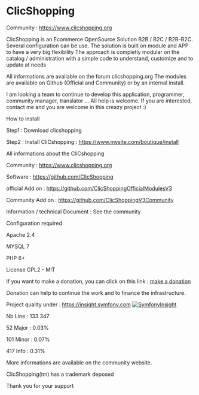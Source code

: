 # ClicShopping

 Community : https://www.clicshopping.org

 ClicShopping is an Ecommerce OpenSource Solution B2B / B2C / B2B-B2C. Several configuration can be use.
 The solution is built on module and APP to have a very big flexibility
 The approach is completly modular on the catalog / administration with a simple code to understand, customize and to update at needs

 All informations are available on the forum clicshopping.org
 The modules are available on Github (Official and Community) or by an internal install.


 I am looking a team to continue to develop this application, programmer, community manager, translator ... All help is welcome.
 If you are interested, contact me and you are welcome in this creazy project :)

 How to install

 Step1 : Download clicshopping

 Step2 : Install CliCshopping : https://www.mysite.com/boutique/install


 All informations about the CliCshopping

 Community : https://www.clicshopping.org

 Software : https://github.com/ClicShopping

 official Add on : https://github.com/ClicShoppingOfficialModulesV3

 Community Add on : https://github.com/ClicShoppingV3Community

 Information / technical Document : See the community

 Configuration  required

 Apache 2.4

 MYSQL 7

 PHP 6+

 License GPL2 - MIT

 If you want to make a donation, you can click on this link : <a href="https://www.clicshopping.org/forum/clients/donations/">make a donation</a>

 Donation can help to continue the work and to finance the infrastructure.

Project quality under : https://insight.symfony.com
[![SymfonyInsight](https://insight.symfony.com/projects/04cd44dc-8f83-4b7c-a742-65b8387be9bd/big.svg)](https://insight.symfony.com/projects/04cd44dc-8f83-4b7c-a742-65b8387be9bd)

Nb Line : 133 347

52 Major : 0.03%

101 Minor : 0.07%

417 Info : 0.31%




 More informations are available on the community website.

 ClicShopping(tm) has a trademark deposed

 Thank you for your support